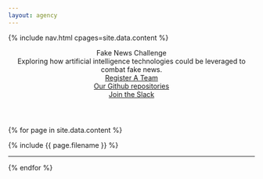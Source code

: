 ```yaml
---
layout: agency
---
```


{% include nav.html cpages=site.data.content %}

<header>
<div class="container">
<div class="intro-text">
<div class="intro-heading">Fake News Challenge</div>
<div class="intro-lead-in">Exploring how artificial intelligence technologies could
be leveraged to combat fake news.</div>
    <div class='row'>
        <div class='col-sm-4'>
            <a href="https://docs.google.com/forms/d/e/1FAIpQLSfJAMXy_iOXnfh-m6jbsbRAm0xwFUlQRD5VWLyuExq2rD0GmQ/viewform" class="page-scroll btn btn-xl">Register A Team</a>
        </div>
        <div class='col-sm-4'>
            <a href="https://github.com/FakeNewsChallenge" class="page-scroll btn btn-xl">Our Github repositories</a>
        </div>
        <div class='col-sm-4'>
            <a  href="https://fakenewschallenge-inviter.herokuapp.com/" class="page-scroll btn btn-xl">Join the Slack</a>
        </div>
    </div>
</div>
</div>
</header>


{% for page in site.data.content %}

<section id="{{ page.id }}" class="container content-section text-center" markdown="1">
<div class="container" markdown="1">

{% include {{ page.filename }} %}

</div>
</section>

<hr class='page_divider'>

{% endfor %}
